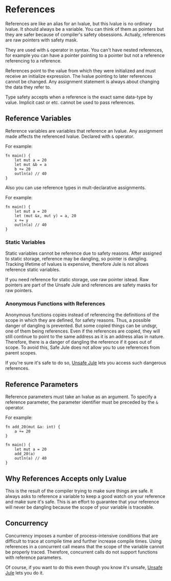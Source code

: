 # References

References are like an alias for an lvalue, but this lvalue is no ordinary lvalue. It should always be a variable. You can think of them as pointers but they are safer because of compiler's safety obsessions. Actualy, references are raw pointers with safety mask.

They are used with `&` operator in syntax. You can't have nested references, for example you can have a pointer pointing to a pointer but not a reference referencing to a reference.

References point to the value from which they were initialized and must receive an initialize expression. The lvalue pointing to later references cannot be changed. Any assignment statement is always about changing the data they refer to.

Type safety accepts when a reference is the exact same data-type by value. Implicit cast or etc. cannot be used to pass references.

## Reference Variables

Reference variables are variables that reference an lvalue. Any assignment made affects the referenced lvalue. Declared with `&` operator.

For example:
```jule
fn main() {
    let mut a = 20
    let mut &b = a
    b += 20
    outln(a) // 40
}
```

Also you can use reference types in mult-declarative assignments.

For example:
```jule
fn main() {
    let mut a = 20
    let (mut &x, mut y) = a, 20
    x += y
    outln(a) // 40
}
```

### Static Variables

Static variables cannot be reference due to safety reasons. After assigned to static storage, reference may be dangling, so pointer is dangling. Tracking lifetime of lvalues is expensive, therefore Jule is not allows reference static variables.

If you need reference for static storage, use raw pointer istead. Raw pointers are part of the Unsafe Jule and references are safety masks for raw pointers.

### Anonymous Functions with References

Anonymous functions copies instead of referencing the definitions of the scope in which they are defined, for safety reasons. Thus, a possible danger of dangling is prevented. But some copied things can be undsgr, one of them being references. Even if the references are copied, they will still continue to point to the same address as it is an address alias in nature. Therefore, there is a danger of dangling the reference if it goes out of scope. To avoid this, Safe Jule does not allow you to use references from parent scopes.

If you're sure it's safe to do so, [Unsafe Jule](/unsafe-jule/) lets you access such dangerous references.

## Reference Parameters

Reference parameters must take an lvalue as an argument. To specify a reference parameter, the parameter identifier must be preceded by the `&` operator.

For example:
```jule
fn add_20(mut &a: int) {
    a += 20
}

fn main() {
    let mut a = 20
    add_20(a)
    outln(a) // 40
}
```

## Why References Accepts only Lvalue

This is the result of the compiler trying to make sure things are safe. It always asks to reference a variable to keep a good watch on your reference and make sure it's safe. This is an effort to guarantee that your reference will never be dangling because the scope of your variable is traceable.

## Concurrency

Concurrency imposes a number of process-intensive conditions that are difficult to trace at compile time and further increase compile times. Using references in a concurrent call means that the scope of the variable cannot be properly traced. Therefore, concurrent calls do not support functions with reference parameters.

Of course, if you want to do this even though you know it's unsafe, [Unsafe Jule](/unsafe-jule/) lets you do it.
